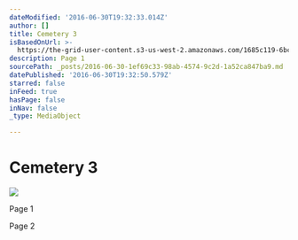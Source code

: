 ```yaml
---
dateModified: '2016-06-30T19:32:33.014Z'
author: []
title: Cemetery 3
isBasedOnUrl: >-
  https://the-grid-user-content.s3-us-west-2.amazonaws.com/1685c119-6bc3-44fa-8159-34f34d6d1d12.jpg
description: Page 1
sourcePath: _posts/2016-06-30-1ef69c33-98ab-4574-9c2d-1a52ca847ba9.md
datePublished: '2016-06-30T19:32:50.579Z'
starred: false
inFeed: true
hasPage: false
inNav: false
_type: MediaObject

---
```

# Cemetery 3
![](https://the-grid-user-content.s3-us-west-2.amazonaws.com/1685c119-6bc3-44fa-8159-34f34d6d1d12.jpg)

Page 1

Page 2
